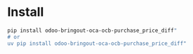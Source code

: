 # Install

```bash
pip install odoo-bringout-oca-ocb-purchase_price_diff"
# or
uv pip install odoo-bringout-oca-ocb-purchase_price_diff"
```
